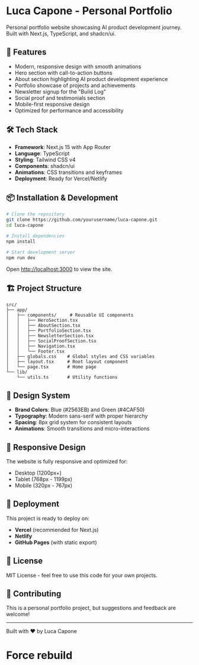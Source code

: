 # Luca Capone - Personal Portfolio

Personal portfolio website showcasing AI product development journey. Built with Next.js, TypeScript, and shadcn/ui.

## 🚀 Features

- Modern, responsive design with smooth animations
- Hero section with call-to-action buttons
- About section highlighting AI product development experience
- Portfolio showcase of projects and achievements
- Newsletter signup for the "Build Log"
- Social proof and testimonials section
- Mobile-first responsive design
- Optimized for performance and accessibility

## 🛠️ Tech Stack

- **Framework**: Next.js 15 with App Router
- **Language**: TypeScript
- **Styling**: Tailwind CSS v4
- **Components**: shadcn/ui
- **Animations**: CSS transitions and keyframes
- **Deployment**: Ready for Vercel/Netlify

## 📦 Installation & Development

```bash
# Clone the repository
git clone https://github.com/yourusername/luca-capone.git
cd luca-capone

# Install dependencies
npm install

# Start development server
npm run dev
```

Open [http://localhost:3000](http://localhost:3000) to view the site.

## 🏗️ Project Structure

```
src/
├── app/
│   ├── components/     # Reusable UI components
│   │   ├── HeroSection.tsx
│   │   ├── AboutSection.tsx
│   │   ├── PortfolioSection.tsx
│   │   ├── NewsletterSection.tsx
│   │   ├── SocialProofSection.tsx
│   │   ├── Navigation.tsx
│   │   └── Footer.tsx
│   ├── globals.css    # Global styles and CSS variables
│   ├── layout.tsx     # Root layout component
│   └── page.tsx       # Home page
└── lib/
    └── utils.ts       # Utility functions
```

## 🎨 Design System

- **Brand Colors**: Blue (#2563EB) and Green (#4CAF50)
- **Typography**: Modern sans-serif with proper hierarchy
- **Spacing**: 8px grid system for consistent layouts
- **Animations**: Smooth transitions and micro-interactions

## 📱 Responsive Design

The website is fully responsive and optimized for:
- Desktop (1200px+)
- Tablet (768px - 1199px)
- Mobile (320px - 767px)

## 🚀 Deployment

This project is ready to deploy on:
- **Vercel** (recommended for Next.js)
- **Netlify**
- **GitHub Pages** (with static export)

## 📄 License

MIT License - feel free to use this code for your own projects.

## 🤝 Contributing

This is a personal portfolio project, but suggestions and feedback are welcome!

---

Built with ❤️ by Luca Capone
# Force rebuild

